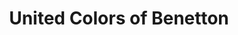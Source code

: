 ---
title: "United Colors of Benetton"
url: /chambery/united-colors-of-benetton-place-saint-leger/
shop: Kleidung
---